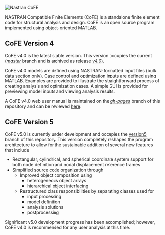 ![Nastran CoFE](https://raw.githubusercontent.com/vtpasquale/NASTRAN_CoFE/0008e2883a190333441512e4f565aeb477e78187/big_cofe_logo.png)

NASTRAN Compatible Finite Elements (CoFE) is a standalone finite element code for structural analysis and design. CoFE is an open source program implemented using object-oriented MATLAB.

## CoFE Version 4 
CoFE v4.0 is the latest stable version. This version occupies the current ([_master_](https://github.com/vtpasquale/NASTRAN_CoFE) branch and is archived as release  [_v4.0_](https://github.com/vtpasquale/NASTRAN_CoFE/releases/tag/v4.0)).

CoFE v4.0 models are defined using NASTRAN-formatted input files (bulk data section only). Case control and optimization inputs are defined using MATLAB. Examples are provided to illustrate the straightforward process of creating analysis and optimization cases. A simple GUI is provided for previewing model inputs and viewing analysis results. 

A CoFE v4.0 web user manual is maintained on the [_gh-pages_](https://github.com/vtpasquale/NASTRAN_CoFE/tree/gh-pages) branch of this repository and can be reviewed [here](http://vtpasquale.github.io/NASTRAN_CoFE/).

## CoFE Version 5
CoFE v5.0 is currently under development and occupies the [version5](https://github.com/vtpasquale/NASTRAN_CoFE/tree/version5) branch of this repository. This version completely reshapes the program architecture to allow for the sustainable addition of several new features that include
* Rectangular, cylindrical, and spherical coordinate system support for both node definition and nodal displacement reference frames
* Simplified source code organization through 
    * Improved object composition using
        * heterogeneous object arrays
        * hierarchical object interfacing
    * Restructured class responsibilities by separating classes used for 
        * input processing
        * model definition
        * analysis solutions
        * postprocessing

Significant v5.0 development progress has been accomplished; however, CoFE v4.0 is recommended for any user analysis at this time. 
